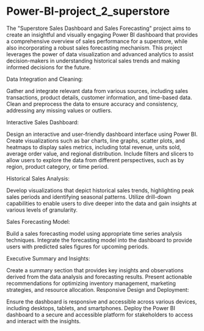 # Power-BI-project_2_superstore

The "Superstore Sales Dashboard and Sales Forecasting" project aims to create an insightful and visually engaging Power BI dashboard that provides a comprehensive overview of sales performance for a superstore, while also incorporating a robust sales forecasting mechanism. This project leverages the power of data visualization and advanced analytics to assist decision-makers in understanding historical sales trends and making informed decisions for the future.

Data Integration and Cleaning:

Gather and integrate relevant data from various sources, including sales transactions, product details, customer information, and time-based data.
Clean and preprocess the data to ensure accuracy and consistency, addressing any missing values or outliers.

Interactive Sales Dashboard:

Design an interactive and user-friendly dashboard interface using Power BI.
Create visualizations such as bar charts, line graphs, scatter plots, and heatmaps to display sales metrics, including total revenue, units sold, average order value, and regional distribution.
Include filters and slicers to allow users to explore the data from different perspectives, such as by region, product category, or time period.

Historical Sales Analysis:

Develop visualizations that depict historical sales trends, highlighting peak sales periods and identifying seasonal patterns.
Utilize drill-down capabilities to enable users to dive deeper into the data and gain insights at various levels of granularity.

Sales Forecasting Model:

Build a sales forecasting model using appropriate time series analysis techniques.
Integrate the forecasting model into the dashboard to provide users with predicted sales figures for upcoming periods.

Executive Summary and Insights:

Create a summary section that provides key insights and observations derived from the data analysis and forecasting results.
Present actionable recommendations for optimizing inventory management, marketing strategies, and resource allocation.
Responsive Design and Deployment:

Ensure the dashboard is responsive and accessible across various devices, including desktops, tablets, and smartphones.
Deploy the Power BI dashboard to a secure and accessible platform for stakeholders to access and interact with the insights.
